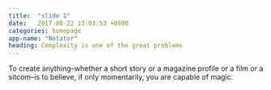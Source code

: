 ```yaml
---
title:  "slide 1"
date:   2017-08-22 13:03:53 +0800
categories: homepage
app-name: "Notator"
heading: Complexity is one of the great problems
---
```

To create anything–whether a short story or a magazine profile or a film or a sitcom–is to believe, if only momentarily, you are capable of magic.
